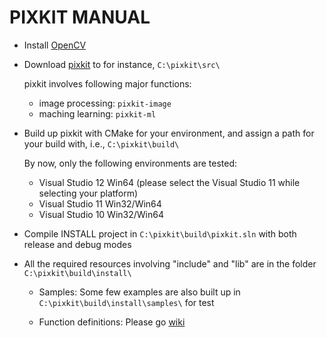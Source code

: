 PIXKIT MANUAL
=============

* Install [OpenCV](http://opencv.org/)

* Download [pixkit](http://goo.gl/GHfv9g "pixkit/releases") to for instance, `C:\pixkit\src\`

	pixkit involves following major functions:
	- image processing: `pixkit-image`
	- maching learning: `pixkit-ml`

* Build up pixkit with CMake for your environment, and assign a path for your build with, i.e., `C:\pixkit\build\`
	
	By now, only the following environments are tested:
	- Visual Studio 12 Win64 (please select the Visual Studio 11 while selecting your platform)
	- Visual Studio 11 Win32/Win64
	- Visual Studio 10 Win32/Win64

* Compile INSTALL project in `C:\pixkit\build\pixkit.sln` with both release and debug modes

* All the required resources involving "include" and "lib" are in the folder `C:\pixkit\build\install\`

	- Samples: Some few examples are also built up in `C:\pixkit\build\install\samples\` for test

	- Function definitions: Please go [wiki](https://github.com/yunfuliu/pixkit/wiki)

